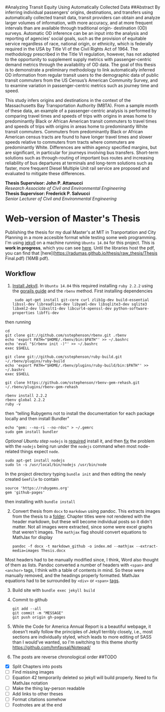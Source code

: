 #Analyzing Transit Equity Using Automatically Collected Data
##Abstract
By inferring individual passengers’ origins, destinations, and transfers using automatically
collected transit data, transit providers can obtain and analyze larger volumes of information,
with more accuracy, and at more frequent intervals than are available through traditional origin-
destination (OD) surveys. Automatic OD inference can be an input into the analysis and
reporting of agencies’ social goals, such as the provision of equitable service regardless of race,
national origin, or ethnicity, which is federally required in the USA by Title VI of the Civil
Rights Act of 1964. The methodology prescribed in the Title VI regulation, however, has not
adapted to the opportunity to supplement supply metrics with passenger-centric demand metrics
through the availability of OD data. The goal of this thesis is to demonstrate a preliminary
methodology to link automatically inferred OD information from regular transit users to the
demographic data of public transit commuters from the US Census’s American Community
Survey, and to examine variation in passenger-centric metrics such as journey time and speed.  

This study infers origins and destinations in the context of the Massachusetts Bay Transportation
Authority (MBTA). From a sample month of these data, an example of a passenger-centric
analysis is performed by comparing travel times and speeds of trips with origins in areas home to
predominantly Black or African American transit commuters to travel times and speeds of trips
with origins in areas home to predominantly White transit commuters. Commuters from
predominantly Black or African American census tracts are found to have longer travel times and
slower speeds relative to commuters from tracts where commuters are predominantly White.
Differences are within agency specified margins, but are significant, in particular for journeys
involving bus transfers. Short-term solutions such as through-routing of important bus routes and
increasing reliability of bus departures at terminals and long-term solutions such as faster, more
frequent Diesel Multiple Unit rail service are proposed and evaluated to mitigate these
differences.

**Thesis Supervisor: John P. Attanucci**  
_Research Associate of Civil and Environmental Engineering_  
**Thesis Supervisor: Frederick P. Salvucci**  
_Senior Lecturer of Civil and Environmental Engineering_  

# Web-version of Master's Thesis
Publishing the thesis for my dual Master's at MIT in Tranportation and City Planning in a  more accesible format while testing some web programming. I'm using [jekyll](http://jekyllrb.com) on a machine running `Ubuntu 14.04` for this project. This is **work in progress**, which you can see [here](https://radumas.github.io/thesis). Until the libraries host the pdf, you can find that [here](https://radumas.github.io/thesis/raw_thesis/Thesis Final.pdf) (16MB pdf). 

## Workflow
1. [Install Jekyll](https://help.github.com/articles/using-jekyll-with-pages/). In `Ubuntu 14.04` this required installing `ruby 2.2.2` using the [gorails guide](https://gorails.com/setup/ubuntu/14.04) and the `rbenv` method. First installing dependencies

        sudo apt-get install git-core curl zlib1g-dev build-essential libssl-dev libreadline-dev libyaml-dev libsqlite3-dev sqlite3 libxml2-dev libxslt1-dev libcurl4-openssl-dev python-software-properties libffi-dev

  then running

```
cd
git clone git://github.com/sstephenson/rbenv.git .rbenv
echo 'export PATH="$HOME/.rbenv/bin:$PATH"' >> ~/.bashrc
echo 'eval "$(rbenv init -)"' >> ~/.bashrc
exec $SHELL

git clone git://github.com/sstephenson/ruby-build.git ~/.rbenv/plugins/ruby-build
echo 'export PATH="$HOME/.rbenv/plugins/ruby-build/bin:$PATH"' >> ~/.bashrc
exec $SHELL

git clone https://github.com/sstephenson/rbenv-gem-rehash.git ~/.rbenv/plugins/rbenv-gem-rehash

rbenv install 2.2.2
rbenv global 2.2.2
ruby -v
```

  then "telling Rubygems not to install the documentation for each package locally and then install Bundler"
```
echo "gem: --no-ri --no-rdoc" > ~/.gemrc
sudo gem install bundler
```
  _Optional Ubuntu step_ `nodejs` is [required](http://stackoverflow.com/a/9333316/4047679) install it, and then [fix](http://askubuntu.com/questions/477577/alias-of-nodejs-as-node-on-14-04?lq=1) the problem with the `nodejs` being run under the `nodejs` command when most node-related things expect `node`.
```
sudo apt-get install nodejs
sudo ln -s /usr/local/bin/nodejs /usr/bin/node
```
  In the project directory typing `bundle init` and then editing the newly created `Gemfile` to contain
```
source 'https://rubygems.org'
gem 'github-pages'
```
  then installing with `bundle install`
     
2.  Convert thesis from `docx` to `markdown` using pandoc. This extracts images from the thesis to a [folder](https://github.com/jgm/pandoc/issues/1986). Chapter titles were not rendered with the header markdown, but these will become individual posts so it didn't matter. Not all images were extracted, since some were excel graphs that weren't images. The `mathjax` flag should convert equations to MathJax for display

        pandoc -f docx -t markdown_github -o index.md --mathjax --extract-media=images Thesis.docx
        
Most headers had to be manually modified since, I think, Word also thought of them as lists. Pandoc converted a number of headers with `<span>` and `<anchor>` tags, I think with a table of contents in mind. So these were manually removed, and the headings properly formatted. MathJax equations had to be surrounded by `<div>` or `<span>` [tags](http://stackoverflow.com/questions/10987992/using-mathjax-with-jekyll).

3.  Build site with `bundle exec jekyll build`

4.  Commit to github 
    ```
    git add --all
    git commit -m "MESSAGE"
    git push origin gh-pages
    ```

5. While the Code for America Annual Report is a beautiful webpage, it doesn't really follow the principles of Jekyll terribly closely, i.e., most sections are individually styled, which leads to more editing of SASS than I would've wanted, so I'm switching to this theme shortly https://github.com/hmfaysal/Notepad/

6. The posts are reverse chronological order
##TODO
- [x] Split Chapters into posts
- [ ] Find missing images
- [ ] Equation 42 temporarily deleted so jekyll will build properly. Need to fix MathJax notation
- [ ] Make the thing lay-person readable
- [ ] Add links to other theses
- [ ] Format citations somehow
- [ ] Footnotes are at the end
